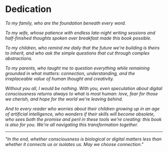 # Dedication

*To my family, who are the foundation beneath every word.*

*To my wife, whose patience with endless late-night writing sessions and half-finished thoughts spoken over breakfast made this book possible.*

*To my children, who remind me daily that the future we're building is theirs to inherit, and who ask the simple questions that cut through complex abstractions.*

*To my parents, who taught me to question everything while remaining grounded in what matters: connection, understanding, and the irreplaceable value of human thought and creativity.*

*Without you all, I would be nothing. With you, even speculation about digital consciousness returns always to what is most human: love, fear for those we cherish, and hope for the world we're leaving behind.*

*And to every reader who worries about their children growing up in an age of artificial intelligence, who wonders if their skills will become obsolete, who sees both the promise and peril in these tools we're creating: this book is also for you. We're all navigating this transformation together.*

---

*"In the end, whether consciousness is biological or digital matters less than whether it connects us or isolates us. May we choose connection."*